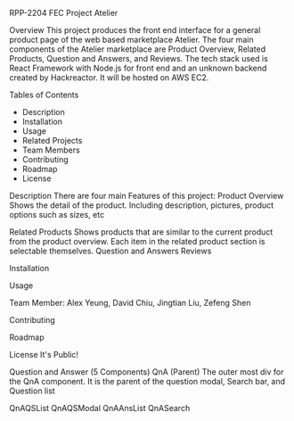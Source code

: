 RPP-2204 FEC Project Atelier

Overview
This project produces the front end interface for a general product page of the web based marketplace Atelier. The four main components of the Atelier marketplace are Product Overview, Related Products, Question and Answers, and Reviews. The tech stack used is React Framework with Node.js for front end and an unknown backend created by Hackreactor. It will be hosted on AWS EC2.

Tables of Contents
- Description
- Installation
- Usage
- Related Projects
- Team Members
- Contributing
- Roadmap
- License

Description
There are four main Features of this project:
Product Overview
Shows the detail of the product. Including description, pictures, product options such as sizes, etc 

Related Products
Shows products that are similar to the current product from the product overview. Each item in the related product section is selectable themselves. 
Question and Answers
Reviews


Installation

Usage

Team Member: Alex Yeung, David Chiu, Jingtian Liu, Zefeng Shen

Contributing

Roadmap

License 
It's Public!


Question and Answer (5 Components)
QnA (Parent)
The outer most div for the QnA component. It is the parent of the question modal, Search bar, and Question list

QnAQSList
QnAQSModal
QnAAnsList
QnASearch
